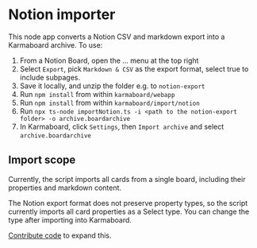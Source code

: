 # Notion importer

This node app converts a Notion CSV and markdown export into a Karmaboard archive. To use:
1. From a Notion Board, open the ... menu at the top right
2. Select `Export`, pick `Markdown & CSV` as the export format, select true to include subpages.
3. Save it locally, and unzip the folder e.g. to `notion-export`
4. Run `npm install` from within `karmaboard/webapp`
5. Run `npm install` from within `karmaboard/import/notion`
6. Run `npx ts-node importNotion.ts -i <path to the notion-export folder> -o archive.boardarchive`
7. In Karmaboard, click `Settings`, then `Import archive` and select `archive.boardarchive`

## Import scope

Currently, the script imports all cards from a single board, including their properties and markdown content.

The Notion export format does not preserve property types, so the script currently imports all card properties as a Select type. You can change the type after importing into Karmaboard.

[Contribute code](https://mattermost.github.io/karmaboard/) to expand this.
